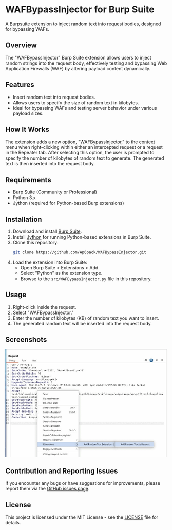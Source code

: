 # WAFBypassInjector for Burp Suite
A Burpsuite extension to inject random text into request bodies, designed for bypassing WAFs.

## Overview
The "WAFBypassInjector" Burp Suite extension allows users to inject random strings into the request body, effectively testing and bypassing Web Application Firewalls (WAF) by altering payload content dynamically.

## Features
- Insert random text into request bodies.
- Allows users to specify the size of random text in kilobytes.
- Ideal for bypassing WAFs and testing server behavior under various payload sizes.

## How It Works
The extension adds a new option, "WAFBypassInjector," to the context menu when right-clicking within either an intercepted request or a request in the Repeater tab. After selecting this option, the user is prompted to specify the number of kilobytes of random text to generate. The generated text is then inserted into the request body.

## Requirements
- Burp Suite (Community or Professional)
- Python 3.x
- Jython (required for Python-based Burp extensions)

## Installation
1. Download and install [Burp Suite](https://portswigger.net/burp/releases).
2. Install [Jython](https://repo1.maven.org/maven2/org/python/jython-standalone/2.7.4/jython-standalone-2.7.4.jar) for running Python-based extensions in Burp Suite.
3. Clone this repository:
   ```bash
   git clone https://github.com/Ap6pack/WAFBypassInjector.git
   ```
4. Load the extension into Burp Suite:
   - Open Burp Suite > Extensions > Add.
   - Select "Python" as the extension type.
   - Browse to the `src/WAFBypassInjector.py` file in this repository.

## Usage
1. Right-click inside the request.
2. Select "WAFBypassInjector."
3. Enter the number of kilobytes (KB) of random text you want to insert.
4. The generated random text will be inserted into the request body.

## Screenshots
![Extention in action](https://github.com/Ap6pack/WAFBypassInjector/blob/main/images/image.gif)

## Contribution and Reporting Issues
If you encounter any bugs or have suggestions for improvements, please report them via the [GitHub issues page](https://github.com/Ap6pack/WAFBypassInjector/issues).

## License
This project is licensed under the MIT License - see the [LICENSE](LICENSE) file for details.
